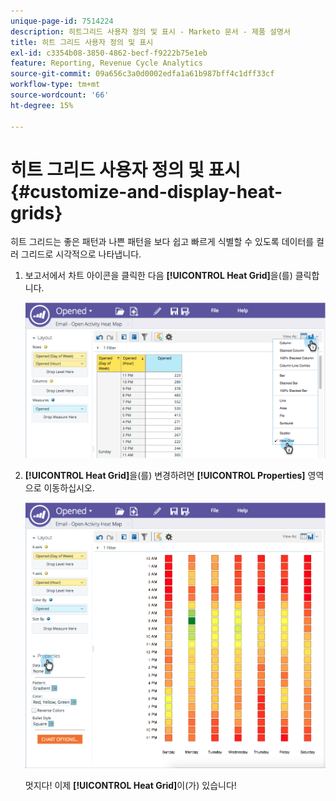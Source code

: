 ```yaml
---
unique-page-id: 7514224
description: 히트그리드 사용자 정의 및 표시 - Marketo 문서 - 제품 설명서
title: 히트 그리드 사용자 정의 및 표시
exl-id: c3354b08-3850-4862-becf-f9222b75e1eb
feature: Reporting, Revenue Cycle Analytics
source-git-commit: 09a656c3a0d0002edfa1a61b987bff4c1dff33cf
workflow-type: tm+mt
source-wordcount: '66'
ht-degree: 15%

---
```


# 히트 그리드 사용자 정의 및 표시 {#customize-and-display-heat-grids}

히트 그리드는 좋은 패턴과 나쁜 패턴을 보다 쉽고 빠르게 식별할 수 있도록 데이터를 컬러 그리드로 시각적으로 나타냅니다.

1. 보고서에서 차트 아이콘을 클릭한 다음 **[!UICONTROL Heat Grid]**&#x200B;을(를) 클릭합니다.

   ![](assets/image2015-5-4-15-3a2-3a17.png)

1. **[!UICONTROL Heat Grid]**&#x200B;을(를) 변경하려면 **[!UICONTROL Properties]** 영역으로 이동하십시오.

   ![](assets/image2015-5-4-16-3a7-3a9.png)

   멋지다! 이제 **[!UICONTROL Heat Grid]**&#x200B;이(가) 있습니다!
